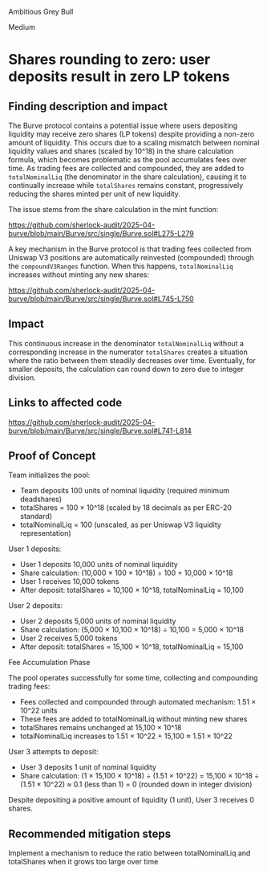 Ambitious Grey Bull

Medium

# Shares rounding to zero: user deposits result in zero LP tokens

## Finding description and impact

The Burve protocol contains a potential issue where users depositing liquidity may receive zero shares (LP tokens) despite providing a non-zero amount of liquidity. This occurs due to a scaling mismatch between nominal liquidity values and shares (scaled by 10^18) in the share calculation formula, which becomes problematic as the pool accumulates fees over time. As trading fees are collected and compounded, they are added to `totalNominalLiq` (the denominator in the share calculation), causing it to continually increase while `totalShares` remains constant, progressively reducing the shares minted per unit of new liquidity.

The issue stems from the share calculation in the mint function:

https://github.com/sherlock-audit/2025-04-burve/blob/main/Burve/src/single/Burve.sol#L275-L279


A key mechanism in the Burve protocol is that trading fees collected from Uniswap V3 positions are automatically reinvested (compounded) through the `compoundV3Ranges` function. When this happens, `totalNominalLiq` increases without minting any new shares:

https://github.com/sherlock-audit/2025-04-burve/blob/main/Burve/src/single/Burve.sol#L745-L750

## Impact
This continuous increase in the denominator `totalNominalLiq` without a corresponding increase in the numerator `totalShares` creates a situation where the ratio between them steadily decreases over time. Eventually, for smaller deposits, the calculation can round down to zero due to integer division.

## Links to affected code

https://github.com/sherlock-audit/2025-04-burve/blob/main/Burve/src/single/Burve.sol#L741-L814

## Proof of Concept

Team initializes the pool:

  - Team deposits 100 units of nominal liquidity (required minimum deadshares)
  - totalShares = 100 × 10^18 (scaled by 18 decimals as per ERC-20 standard)
  - totalNominalLiq = 100 (unscaled, as per Uniswap V3 liquidity representation)

User 1 deposits:

  - User 1 deposits 10,000 units of nominal liquidity
  - Share calculation: (10,000 × 100 × 10^18) ÷ 100 = 10,000 × 10^18
  - User 1 receives 10,000 tokens
  - After deposit: totalShares = 10,100 × 10^18, totalNominalLiq = 10,100
 
User 2 deposits:

  - User 2 deposits 5,000 units of nominal liquidity
  - Share calculation: (5,000 × 10,100 × 10^18) ÷ 10,100 = 5,000 × 10^18
  - User 2 receives 5,000 tokens
  - After deposit: totalShares = 15,100 × 10^18, totalNominalLiq = 15,100


Fee Accumulation Phase

The pool operates successfully for some time, collecting and compounding trading fees:

  - Fees collected and compounded through automated mechanism: 1.51 × 10^22 units
  - These fees are added to totalNominalLiq without minting new shares
  - totalShares remains unchanged at 15,100 × 10^18
  - totalNominalLiq increases to 1.51 × 10^22 + 15,100 ≈ 1.51 × 10^22

User 3 attempts to deposit:

  - User 3 deposits 1 unit of nominal liquidity
  - Share calculation: (1 × 15,100 × 10^18) ÷ (1.51 × 10^22) = 15,100 × 10^18 ÷ (1.51 × 10^22) ≈ 0.1 (less than 1) = 0 (rounded down in integer division)

Despite depositing a positive amount of liquidity (1 unit), User 3 receives 0 shares. 

## Recommended mitigation steps

Implement a mechanism to reduce the ratio between totalNominalLiq and totalShares when it grows too large over time